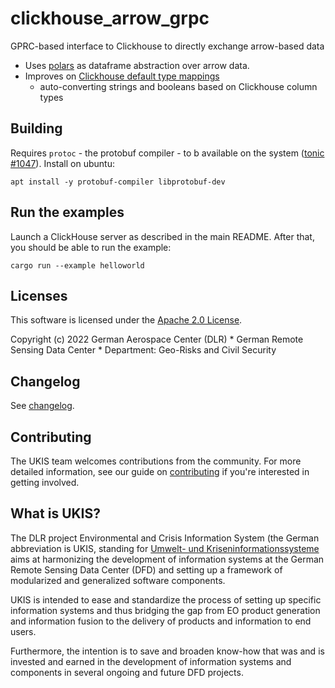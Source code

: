 # clickhouse_arrow_grpc

GPRC-based interface to Clickhouse to directly exchange arrow-based data

* Uses [polars](https://www.pola.rs/) as dataframe abstraction over arrow data.
* Improves on [Clickhouse default type mappings](https://clickhouse.com/docs/en/interfaces/formats/#data_types-matching-arrow) 
  * auto-converting strings and booleans based on Clickhouse column types

## Building

Requires `protoc` - the protobuf compiler - to b available on the system ([tonic #1047](https://github.com/hyperium/tonic/issues/1047)). Install on ubuntu:

```shell
apt install -y protobuf-compiler libprotobuf-dev
```

## Run the examples

Launch a ClickHouse server as described in the main README. After that, you should be able to run the example:

```shell
cargo run --example helloworld
```


## Licenses
This software is licensed under the [Apache 2.0 License](https://github.com/dlr-eoc/ukis-h3cellstore/blob/master/LICENSE.txt).

Copyright (c) 2022 German Aerospace Center (DLR) * German Remote Sensing Data Center * Department: Geo-Risks and Civil Security


## Changelog
See [changelog](https://github.com/dlr-eoc/ukis-h3cellstore/blob/master/CHANGES.md).

## Contributing
The UKIS team welcomes contributions from the community.
For more detailed information, see our guide on [contributing](https://github.com/dlr-eoc/ukis-h3cellstore/blob/master/CONTRIBUTING.md) if you're interested in getting involved.

## What is UKIS?
The DLR project Environmental and Crisis Information System (the German abbreviation is UKIS, standing for [Umwelt- und Kriseninformationssysteme](https://www.dlr.de/eoc/en/desktopdefault.aspx/tabid-5413/10560_read-21914/) aims at harmonizing the development of information systems at the German Remote Sensing Data Center (DFD) and setting up a framework of modularized and generalized software components.

UKIS is intended to ease and standardize the process of setting up specific information systems and thus bridging the gap from EO product generation and information fusion to the delivery of products and information to end users.

Furthermore, the intention is to save and broaden know-how that was and is invested and earned in the development of information systems and components in several ongoing and future DFD projects.
